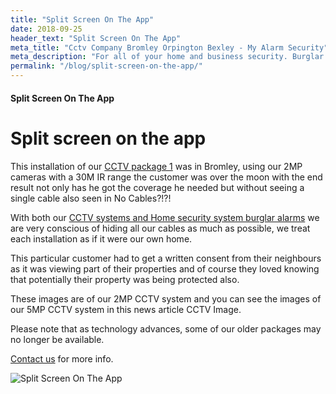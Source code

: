 ```yaml
---
title: "Split Screen On The App"
date: 2018-09-25
header_text: "Split Screen On The App"
meta_title: "Cctv Company Bromley Orpington Bexley - My Alarm Security"
meta_description: "For all of your home and business security. Burglar Alarm Servicing, Burglar Alarm Installation, Alarm Battery and CCTV. Call 020 8302 4065 or email us."
permalink: "/blog/split-screen-on-the-app/"
---
```


#### Split Screen On The App

# Split screen on the app

This installation of our [CCTV package 1](/products/cctv-package-1-999/) was in Bromley, using our 2MP cameras with a 30M IR range the customer was over the moon with the end result not only has he got the coverage he needed but without seeing a single cable also seen in No Cables?!?!

With both our [CCTV systems and Home security system burglar alarms](/categories/special-offers/) we are very conscious of hiding all our cables as much as possible, we treat each installation as if it were our own home.

This particular customer had to get a written consent from their neighbours as it was viewing part of their properties and of course they loved knowing that potentially their property was being protected also.

These images are of our 2MP CCTV system and you can see the images of our 5MP CCTV system in this news article CCTV Image.

Please note that as technology advances, some of our older packages may no longer be available. 

[Contact us](/contact/) for more info.

![Split Screen On The App](https://res.cloudinary.com/kbs/image/upload/datxsrzqwjuyfpia15ck.jpg)